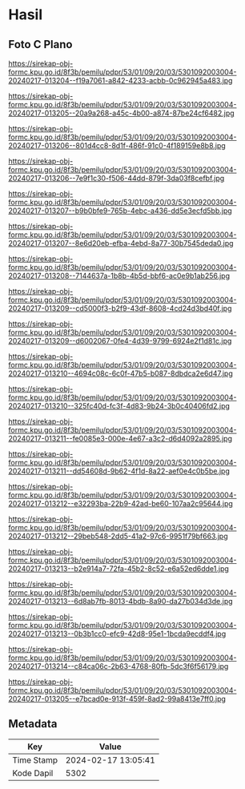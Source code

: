 # Hasil

## Foto C Plano

https://sirekap-obj-formc.kpu.go.id/8f3b/pemilu/pdpr/53/01/09/20/03/5301092003004-20240217-013204--f19a7061-a842-4233-acbb-0c962945a483.jpg

https://sirekap-obj-formc.kpu.go.id/8f3b/pemilu/pdpr/53/01/09/20/03/5301092003004-20240217-013205--20a9a268-a45c-4b00-a874-87be24cf6482.jpg

https://sirekap-obj-formc.kpu.go.id/8f3b/pemilu/pdpr/53/01/09/20/03/5301092003004-20240217-013206--801d4cc8-8d1f-486f-91c0-4f189159e8b8.jpg

https://sirekap-obj-formc.kpu.go.id/8f3b/pemilu/pdpr/53/01/09/20/03/5301092003004-20240217-013206--7e9f1c30-f506-44dd-879f-3da03f8cefbf.jpg

https://sirekap-obj-formc.kpu.go.id/8f3b/pemilu/pdpr/53/01/09/20/03/5301092003004-20240217-013207--b9b0bfe9-765b-4ebc-a436-dd5e3ecfd5bb.jpg

https://sirekap-obj-formc.kpu.go.id/8f3b/pemilu/pdpr/53/01/09/20/03/5301092003004-20240217-013207--8e6d20eb-efba-4ebd-8a77-30b7545deda0.jpg

https://sirekap-obj-formc.kpu.go.id/8f3b/pemilu/pdpr/53/01/09/20/03/5301092003004-20240217-013208--7144637a-1b8b-4b5d-bbf6-ac0e9b1ab256.jpg

https://sirekap-obj-formc.kpu.go.id/8f3b/pemilu/pdpr/53/01/09/20/03/5301092003004-20240217-013209--cd5000f3-b2f9-43df-8608-4cd24d3bd40f.jpg

https://sirekap-obj-formc.kpu.go.id/8f3b/pemilu/pdpr/53/01/09/20/03/5301092003004-20240217-013209--d6002067-0fe4-4d39-9799-6924e2f1d81c.jpg

https://sirekap-obj-formc.kpu.go.id/8f3b/pemilu/pdpr/53/01/09/20/03/5301092003004-20240217-013210--4694c08c-6c0f-47b5-b087-8dbdca2e6d47.jpg

https://sirekap-obj-formc.kpu.go.id/8f3b/pemilu/pdpr/53/01/09/20/03/5301092003004-20240217-013210--325fc40d-fc3f-4d83-9b24-3b0c40406fd2.jpg

https://sirekap-obj-formc.kpu.go.id/8f3b/pemilu/pdpr/53/01/09/20/03/5301092003004-20240217-013211--fe0085e3-000e-4e67-a3c2-d6d4092a2895.jpg

https://sirekap-obj-formc.kpu.go.id/8f3b/pemilu/pdpr/53/01/09/20/03/5301092003004-20240217-013211--dd54608d-9b62-4f1d-8a22-aef0e4c0b5be.jpg

https://sirekap-obj-formc.kpu.go.id/8f3b/pemilu/pdpr/53/01/09/20/03/5301092003004-20240217-013212--e32293ba-22b9-42ad-be60-107aa2c95644.jpg

https://sirekap-obj-formc.kpu.go.id/8f3b/pemilu/pdpr/53/01/09/20/03/5301092003004-20240217-013212--29beb548-2dd5-41a2-97c6-9951f79bf663.jpg

https://sirekap-obj-formc.kpu.go.id/8f3b/pemilu/pdpr/53/01/09/20/03/5301092003004-20240217-013213--b2e914a7-72fa-45b2-8c52-e6a52ed6dde1.jpg

https://sirekap-obj-formc.kpu.go.id/8f3b/pemilu/pdpr/53/01/09/20/03/5301092003004-20240217-013213--6d8ab7fb-8013-4bdb-8a90-da27b034d3de.jpg

https://sirekap-obj-formc.kpu.go.id/8f3b/pemilu/pdpr/53/01/09/20/03/5301092003004-20240217-013213--0b3b1cc0-efc9-42d8-95e1-1bcda9ecddf4.jpg

https://sirekap-obj-formc.kpu.go.id/8f3b/pemilu/pdpr/53/01/09/20/03/5301092003004-20240217-013214--c84ca06c-2b63-4768-80fb-5dc3f6f56179.jpg

https://sirekap-obj-formc.kpu.go.id/8f3b/pemilu/pdpr/53/01/09/20/03/5301092003004-20240217-013205--e7bcad0e-913f-459f-8ad2-99a8413e7ff0.jpg


## Metadata

| Key        | Value               |
| ---------- | ------------------- |
| Time Stamp | 2024-02-17 13:05:41 |
| Kode Dapil | 5302                |



